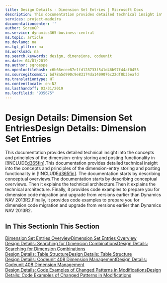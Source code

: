 ```yaml
---
title: Design Details - Dimension Set Entries | Microsoft Docs
description: This documentation provides detailed technical insight into the concepts and principles that are used to redesign the dimension entry storing and posting feature.
services: project-madeira
documentationcenter: ''
author: SorenGP
ms.service: dynamics365-business-central
ms.topic: article
ms.devlang: na
ms.tgt_pltfrm: na
ms.workload: na
ms.search.keywords: design, dimensions, codeunit
ms.date: 04/01/2019
ms.author: sgroespe
ms.openlocfilehash: c6b66ecee87e1fd128733f541d46b97f44af0453
ms.sourcegitcommit: bd78a5d990c9e83174da1409076c22df8b35eafd
ms.translationtype: HT
ms.contentlocale: en-NZ
ms.lasthandoff: 03/31/2019
ms.locfileid: "935675"
---
```

# <a name="design-details-dimension-set-entries"></a><span data-ttu-id="e6629-103">Design Details: Dimension Set Entries</span><span class="sxs-lookup"><span data-stu-id="e6629-103">Design Details: Dimension Set Entries</span></span>
<span data-ttu-id="e6629-104">This documentation provides detailed technical insight into the concepts and principles of the dimension-entry storing and posting functionality in [!INCLUDE[d365fin](includes/d365fin_md.md)].</span><span class="sxs-lookup"><span data-stu-id="e6629-104">This documentation provides detailed technical insight into the concepts and principles of the dimension-entry storing and posting functionality in [!INCLUDE[d365fin](includes/d365fin_md.md)].</span></span> <span data-ttu-id="e6629-105">The documentation starts by describing conceptual overviews.</span><span class="sxs-lookup"><span data-stu-id="e6629-105">The documentation starts by describing conceptual overviews.</span></span> <span data-ttu-id="e6629-106">Then it explains the technical architecture.</span><span class="sxs-lookup"><span data-stu-id="e6629-106">Then it explains the technical architecture.</span></span> <span data-ttu-id="e6629-107">Finally, it provides code examples to prepare you for dimension code migration and upgrade from versions earlier than Dynamics NAV 2013R2.</span><span class="sxs-lookup"><span data-stu-id="e6629-107">Finally, it provides code examples to prepare you for dimension code migration and upgrade from versions earlier than Dynamics NAV 2013R2.</span></span>  

## <a name="in-this-section"></a><span data-ttu-id="e6629-108">In This Section</span><span class="sxs-lookup"><span data-stu-id="e6629-108">In This Section</span></span>  
[<span data-ttu-id="e6629-109">Dimension Set Entries Overview</span><span class="sxs-lookup"><span data-stu-id="e6629-109">Dimension Set Entries Overview</span></span>](design-details-dimension-set-entries-overview.md)  
[<span data-ttu-id="e6629-110">Design Details: Searching for Dimension Combinations</span><span class="sxs-lookup"><span data-stu-id="e6629-110">Design Details: Searching for Dimension Combinations</span></span>](design-details-searching-for-dimension-combinations.md)  
[<span data-ttu-id="e6629-111">Design Details: Table Structure</span><span class="sxs-lookup"><span data-stu-id="e6629-111">Design Details: Table Structure</span></span>](design-details-table-structure.md)  
[<span data-ttu-id="e6629-112">Design Details: Codeunit 408 Dimension Management</span><span class="sxs-lookup"><span data-stu-id="e6629-112">Design Details: Codeunit 408 Dimension Management</span></span>](design-details-codeunit-408-dimension-management.md)  
[<span data-ttu-id="e6629-113">Design Details: Code Examples of Changed Patterns in Modifications</span><span class="sxs-lookup"><span data-stu-id="e6629-113">Design Details: Code Examples of Changed Patterns in Modifications</span></span>](design-details-code-examples-of-changed-patterns-in-modifications.md)
